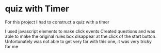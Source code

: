 # quiz with Timer
For this project I had to construct a quiz with a timer

I used javascript elements to make click events
Created questions and was able to make the original rules box disappear at the click of the start button. 
Unfortunately was not able to get very far with this one, it was very tricky for me